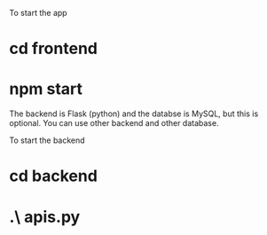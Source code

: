 To start the app
# cd frontend
# npm start

The backend is Flask (python) and the databse is MySQL, but this is optional. You can use other backend and other database.

To start the backend
# cd backend
# .\ apis.py